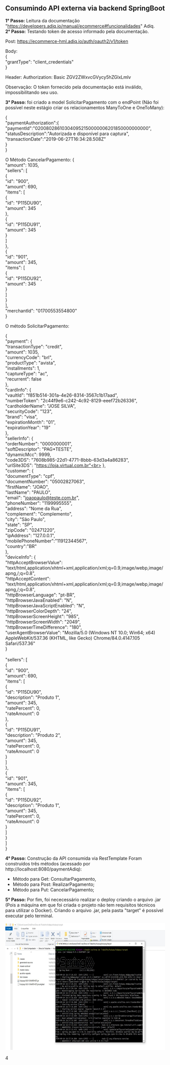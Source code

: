 <h2>Consumindo API externa via backend SpringBoot</h2>

**1° Passo:** Leitura da documentação "https://developers.adiq.io/manual/ecommerce#funcionalidades" Adiq.
<br>
**2° Passo:** Testando token de acesso informado pela documentação. 

Post: https://ecommerce-hml.adiq.io/auth/oauth2/v1/token

Body:<br>
{<br>
  "grantType": "client_credentials"<br>
}

Header:
Authorization: Basic ZGV2ZWxvcGVycy5hZGlxLmlv

Observação: O token fornecido pela documentação está inválido, impossibilitando seu uso.

**3° Passo:** foi criado a model SolicitarPagamento com o endPoint (Não foi possível neste estágio criar os relacionamentos ManyToOne e OneToMany):

{<br>
           "paymentAuthorization":{<br>
              "paymentId":"020080286103040952150000006201850000000000",<br>
              "statusDescription":"Autorizada e disponível para captura",<br>
              "transactionDate":"2019-06-27T16:34:28.508Z"<br>
           }<br>
}

O Método CancelarPagamento:
{<br>
  "amount": 1035,<br>
  "sellers": [<br>
    {<br>
      "id": "900",<br>
      "amount": 690,<br>
      "items": [<br>
        {<br>
          "id": "P115DU90",<br>
          "amount": 345<br>
        },<br>
        {<br>
          "id": "P115DU91",<br>
          "amount": 345<br>
        }<br>
      ]<br>
    },<br>
    {<br>
      "id": "901",<br>
      "amount": 345,<br>
      "items": [<br>
        {<br>
          "id": "P115DU92",<br>
          "amount": 345<br>
        }<br>
      ]<br>
    }<br>
  ],<br>
  "merchantId": "01700553554800"<br>
}<br>

O método SolicitarPagamento:

{<br>
        "payment": {<br>
        "transactionType": "credit",<br>
        "amount": 1035,<br>
        "currencyCode": "brl",<br>
        "productType": "avista",<br>
        "installments": 1,<br>
        "captureType": "ac",<br>
        "recurrent": false<br>
        },<br>
        "cardInfo": {<br>
        "vaultId": "f851b514-301a-4e26-8314-3567c1b17aad",<br>
        "numberToken": "2c44f9e6-c242-4c92-8129-eeef72b26336",<br>
        "cardholderName": "JOSE SILVA",<br>
        "securityCode": "123",<br>
        "brand": "visa",<br>
        "expirationMonth": "01",<br>
        "expirationYear": "19"<br>
        },<br>
        "sellerInfo": {<br>
        "orderNumber": "0000000001",<br>
        "softDescriptor": "PAG*TESTE",<br>
        "dynamicMcc": 9999,<br>
        "code3DS": "7608b985-22d1-4771-8bbb-63d3a4a86283",<br>
        "urlSite3DS": "https://loja.virtual.com.br"<br>
        },<br>
        "customer": {<br>
        "documentType": "cpf",<br>
        "documentNumber": "05002827063",<br>
        "firstName": "JOAO",<br>
        "lastName": "PAULO",<br>
        "email": "joaopaulo@teste.com.br",<br>
        "phoneNumber": "1199995555",<br>
        "address": "Nome da Rua",<br>
        "complement": "Complemento",<br>
        "city": "São Paulo",<br>
        "state": "SP",<br>
        "zipCode": "02471220",<br>
        "ipAddress": "127.0.0.1",<br>
        "mobilePhoneNumber":"11912344567",<br>
        "country":"BR"<br>
        },<br>
        "deviceInfo": {<br>
        "httpAcceptBrowserValue": "text/html,application/xhtml+xml,application/xml;q=0.9,image/webp,image/apng,/;q=0.8",<br>
        "httpAcceptContent": "text/html,application/xhtml+xml,application/xml;q=0.9,image/webp,image/apng,/;q=0.8",<br>
        "httpBrowserLanguage": "pt-BR",<br>
        "httpBrowserJavaEnabled": "N",<br>
        "httpBrowserJavaScriptEnabled": "N",<br>
        "httpBrowserColorDepth": "24",<br>
        "httpBrowserScreenHeight": "985",<br>
        "httpBrowserScreenWidth": "2049",<br>
        "httpBrowserTimeDifference": "180",<br>
        "userAgentBrowserValue": "Mozilla/5.0 (Windows NT 10.0; Win64; x64) AppleWebKit/537.36 (KHTML, like Gecko) Chrome/84.0.4147.105 Safari/537.36"<br>
        }<br><br>
        "sellers": [<br>
        {<br>
        "id": "900",<br>
        "amount": 690,<br>
        "items": [<br>
        {<br>
        "id": "P115DU90",<br>
        "description": "Produto 1",<br>
        "amount": 345,<br>
        "ratePercent": 0,<br>
        "rateAmount": 0<br>
        },<br>
        {<br>
        "id": "P115DU91",<br>
        "description": "Produto 2",<br>
        "amount": 345,<br>
        "ratePercent": 0,<br>
        "rateAmount": 0<br>
        }<br>
        ]<br>
        },<br>
        {<br>
        "id": "901",<br>
        "amount": 345,<br>
        "items": [<br>
        {<br>
        "id": "P115DU92",<br>
        "description": "Produto 1",<br>
        "amount": 345,<br>
        "ratePercent": 0,<br>
        "rateAmount": 0<br>
        }<br>
        ]<br>
        }<br>
        ]<br>
        }<br>


**4° Passo:** Construção da API consumida via RestTemplate
Foram construídos três métodos (acessado por http://localhost:8080/paymentAdiq):
- Método para Get: ConsultarPagamento,
- Método para Post: RealizarPagamento;
- Método para Put: CancelarPagamento;

**5° Passo:** Por fim, foi nececessário realizar o deploy criando o arquivo .jar (Pois a máquina em que foi criada o projeto não tem requisitos técnicos para utilizar o Docker).
Criando o arquivo .jar, pela pasta "target" é possível executar pelo terminal.

<p align="left">
<img src="https://github.com/Luanefernandes/hubpay/blob/master/foto_11.JPG" width="1000" height="400">
<p>

4
